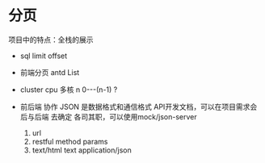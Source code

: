 # 分页

项目中的特点：全栈的展示
- sql limit offset 
- 前端分页 antd List 

- cluster cpu 多核 
    n     0---(n-1) ?
- 前后端 协作  JSON 是数据格式和通信格式
  API开发文档，可以在项目需求会后与后端 去确定
  各司其职，可以使用mock/json-server  
  1. url
  2. restful method params
  3. text/html text application/json      


